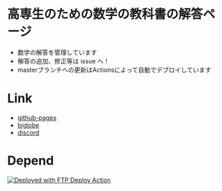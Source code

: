 # 高専生のための数学の教科書の解答ページ
- 数学の解答を管理しています  
- 解答の追加、修正等は issue へ！  
- masterブランチへの更新はActionsによって自動でデプロイしています


# Link
- [github-pages](https://hxbdy.github.io)  
- [biglobe](http://www7b.biglobe.ne.jp/~hxbdy/files/nct.htm)
- [discord](https://discord.gg/dCeU9BKnT7)

# Depend
[<img alt="Deployed with FTP Deploy Action" src="https://img.shields.io/badge/Deployed With-FTP DEPLOY ACTION-%3CCOLOR%3E?style=for-the-badge&color=0077b6">](https://github.com/SamKirkland/FTP-Deploy-Action)
